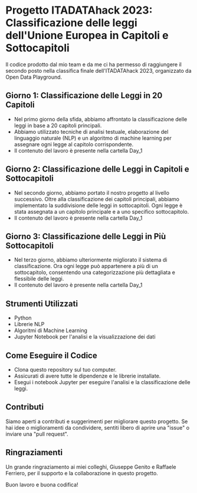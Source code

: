 # Progetto ITADATAhack 2023: Classificazione delle leggi dell'Unione Europea in Capitoli e Sottocapitoli

Il codice prodotto dal mio team e da me ci ha permesso di raggiungere il secondo posto nella classifica finale dell'ITADATAhack 2023, organizzato da Open Data Playground.

## Giorno 1: Classificazione delle Leggi in 20 Capitoli

- Nel primo giorno della sfida, abbiamo affrontato la classificazione delle leggi in base a 20 capitoli principali.
- Abbiamo utilizzato tecniche di analisi testuale, elaborazione del linguaggio naturale (NLP) e un algoritmo di machine learning per assegnare ogni legge al capitolo corrispondente.
- Il contenuto del lavoro è presente nella cartella Day_1

## Giorno 2: Classificazione delle Leggi in Capitoli e Sottocapitoli

- Nel secondo giorno, abbiamo portato il nostro progetto al livello successivo. Oltre alla classificazione dei capitoli principali, abbiamo implementato la suddivisione delle leggi in sottocapitoli. Ogni legge è stata assegnata a un capitolo principale e a uno specifico sottocapitolo.
- Il contenuto del lavoro è presente nella cartella Day_1

## Giorno 3: Classificazione delle Leggi in Più Sottocapitoli

- Nel terzo giorno, abbiamo ulteriormente migliorato il sistema di classificazione. Ora ogni legge può appartenere a più di un sottocapitolo, consentendo una categorizzazione più dettagliata e flessibile delle leggi.
- Il contenuto del lavoro è presente nella cartella Day_1
  
## Strumenti Utilizzati

- Python
- Librerie NLP 
- Algoritmi di Machine Learning
- Jupyter Notebook per l'analisi e la visualizzazione dei dati

## Come Eseguire il Codice

- Clona questo repository sul tuo computer.
- Assicurati di avere tutte le dipendenze e le librerie installate.
- Esegui i notebook Jupyter per eseguire l'analisi e la classificazione delle leggi.

## Contributi

Siamo aperti a contributi e suggerimenti per migliorare questo progetto. Se hai idee o miglioramenti da condividere, sentiti libero di aprire una "issue" o inviare una "pull request".

## Ringraziamenti

Un grande ringraziamento ai miei colleghi, Giuseppe Genito e Raffaele Ferriero, per il supporto e la collaborazione in questo progetto.

Buon lavoro e buona codifica!

